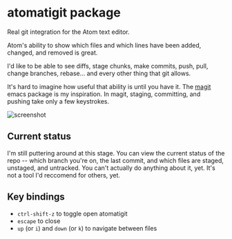# atomatigit package

Real git integration for the Atom text editor.

Atom's ability to show which files and which lines have been added, changed, and
removed is great.

I'd like to be able to see diffs, stage chunks, make commits, push, pull, change
branches, rebase... and every other thing that git allows.

It's hard to imagine how useful that ability is until you have it. The [magit]()
emacs package is my inspiration. In magit, staging, committing, and pushing take
only a few keystrokes.

![screenshot](https://www.dropbox.com/s/71plblpeoinm965/Screenshot%202014-03-09%2013.39.33.png)

## Current status

I'm still puttering around at this stage. You can view the current status of the
repo -- which branch you're on, the last commit, and which files are staged,
unstaged, and untracked. You can't actually do anything about it, yet. It's not
a tool I'd reccomend for others, yet.

## Key bindings

- `ctrl-shift-z` to toggle open atomatigit
- `escape` to close
- `up` (or `i`) and `down` (or `k`) to navigate between files
